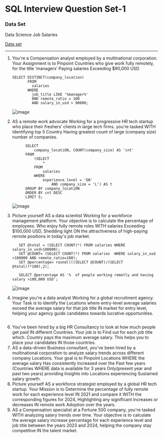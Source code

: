 # SQL Interview Question Set-1

### Data Set
Data Science Job Salaries

[Data set](https://www.kaggle.com/datasets/ruchi798/data-science-job-salaries)

---

1. You're a Compensation analyst employed by a multinational corporation. Your Assignment is to Pinpoint Countries who give work fully remotely, for the title 'managers’ Paying salaries Exceeding $90,000 USD
   ```
   SELECT DISTINCT(company_location)
          FROM
            salaries
          WHERE
            job_title LIKE '%manager%'
            AND remote_ratio = 100
            AND salary_in_usd > 90000;
   ```

    ![image](https://github.com/imsanjit/sql-interview-question-set1/assets/40655088/a40f2949-e60a-40cf-a054-1f3843955c74)


2. AS a remote work advocate Working for a progressive HR tech startup who place their freshers’ clients in large tech firms. you're tasked WITH Identifying top 5 Country Having greatest count of large (company size) number of companies.
   ```
         SELECT 
             company_locatiON, COUNT(company_size) AS 'cnt'
         FROM
             (SELECT 
                 *
             FROM
                 salaries
             WHERE
                 experience_level = 'EN'
                     AND company_size = 'L') AS t
         GROUP BY company_locatiON
         ORDER BY cnt DESC
         LIMIT 5;
   ```

   ![image](https://github.com/imsanjit/sql-interview-question-set1/assets/40655088/988e68ca-3c19-421a-9ff2-643c4ae6b053)

3. Picture yourself AS a data scientist Working for a workforce management platform. Your objective is to calculate the percentage of employees. Who enjoy fully remote roles WITH salaries Exceeding $100,000 USD, Shedding light ON the attractiveness of high-paying remote positions in today's job market.

   ```
      SET @total = (SELECT COUNT(*) FROM salaries WHERE salary_in_usd>100000);
      SET @COUNT= (SELECT COUNT(*) FROM salaries  WHERE salary_in_usd >100000 AND remote_ratio=100);
      SET @percentage= round((((SELECT @COUNT)/(SELECT @total))*100),2);

      SELECT @percentage AS '%  of people working remotly and having salary >100,000 USD';
   ```
   ![image](https://github.com/imsanjit/sql-interview-question-set1/assets/40655088/9adb0366-f27c-41d8-a9f3-27c730c3e727)


   
4. Imagine you're a data analyst Working for a global recruitment agency. Your Task is to identify the Locations where entry-level average salaries exceed the average salary for that job title IN market for entry level, helping your agency guide candidates towards lucrative opportunities.

```

```


6. You've been hired by a big HR Consultancy to look at how much people get paid IN different Countries. Your job is to Find out for each job title which. Country pays the maximum average salary. This helps you to place your candidates IN those countries.
7. AS a data-driven Business consultant, you've been hired by a multinational corporation to analyze salary trends across different company Locations. Your goal is to Pinpoint Locations WHERE the average salary Has consistently Increased over the Past few years (Countries WHERE data is available for 3 years Only(present year and past two years) providing Insights into Locations experiencing Sustained salary growth.
8.  Picture yourself AS a workforce strategist employed by a global HR tech startup. Your Mission is to Determine the percentage of fully remote work for each experience level IN 2021 and compare it WITH the corresponding figures for 2024, Highlighting any significant Increases or decreases IN remote work Adoption over the years.
9.  AS a Compensation specialist at a Fortune 500 company, you're tasked WITH analyzing salary trends over time. Your objective is to calculate the average salary increase percentage for each experience level and job title between the years 2023 and 2024, helping the company stay competitive IN the talent market.
